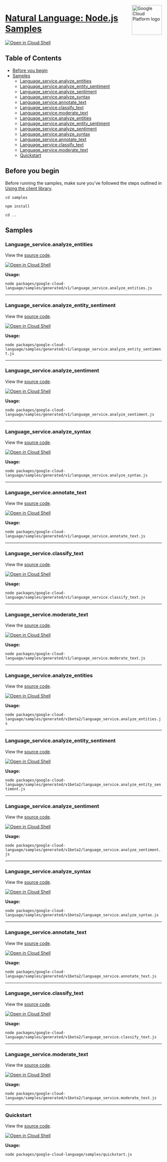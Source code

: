 [//]: # "This README.md file is auto-generated, all changes to this file will be lost."
[//]: # "To regenerate it, use `python -m synthtool`."
<img src="https://avatars2.githubusercontent.com/u/2810941?v=3&s=96" alt="Google Cloud Platform logo" title="Google Cloud Platform" align="right" height="96" width="96"/>

# [Natural Language: Node.js Samples](https://github.com/googleapis/google-cloud-node)

[![Open in Cloud Shell][shell_img]][shell_link]



## Table of Contents

* [Before you begin](#before-you-begin)
* [Samples](#samples)
  * [Language_service.analyze_entities](#language_service.analyze_entities)
  * [Language_service.analyze_entity_sentiment](#language_service.analyze_entity_sentiment)
  * [Language_service.analyze_sentiment](#language_service.analyze_sentiment)
  * [Language_service.analyze_syntax](#language_service.analyze_syntax)
  * [Language_service.annotate_text](#language_service.annotate_text)
  * [Language_service.classify_text](#language_service.classify_text)
  * [Language_service.moderate_text](#language_service.moderate_text)
  * [Language_service.analyze_entities](#language_service.analyze_entities)
  * [Language_service.analyze_entity_sentiment](#language_service.analyze_entity_sentiment)
  * [Language_service.analyze_sentiment](#language_service.analyze_sentiment)
  * [Language_service.analyze_syntax](#language_service.analyze_syntax)
  * [Language_service.annotate_text](#language_service.annotate_text)
  * [Language_service.classify_text](#language_service.classify_text)
  * [Language_service.moderate_text](#language_service.moderate_text)
  * [Quickstart](#quickstart)

## Before you begin

Before running the samples, make sure you've followed the steps outlined in
[Using the client library](https://github.com/googleapis/google-cloud-node#using-the-client-library).

`cd samples`

`npm install`

`cd ..`

## Samples



### Language_service.analyze_entities

View the [source code](https://github.com/googleapis/google-cloud-node/blob/main/packages/google-cloud-language/samples/generated/v1/language_service.analyze_entities.js).

[![Open in Cloud Shell][shell_img]](https://console.cloud.google.com/cloudshell/open?git_repo=https://github.com/googleapis/google-cloud-node&page=editor&open_in_editor=packages/google-cloud-language/samples/generated/v1/language_service.analyze_entities.js,samples/README.md)

__Usage:__


`node packages/google-cloud-language/samples/generated/v1/language_service.analyze_entities.js`


-----




### Language_service.analyze_entity_sentiment

View the [source code](https://github.com/googleapis/google-cloud-node/blob/main/packages/google-cloud-language/samples/generated/v1/language_service.analyze_entity_sentiment.js).

[![Open in Cloud Shell][shell_img]](https://console.cloud.google.com/cloudshell/open?git_repo=https://github.com/googleapis/google-cloud-node&page=editor&open_in_editor=packages/google-cloud-language/samples/generated/v1/language_service.analyze_entity_sentiment.js,samples/README.md)

__Usage:__


`node packages/google-cloud-language/samples/generated/v1/language_service.analyze_entity_sentiment.js`


-----




### Language_service.analyze_sentiment

View the [source code](https://github.com/googleapis/google-cloud-node/blob/main/packages/google-cloud-language/samples/generated/v1/language_service.analyze_sentiment.js).

[![Open in Cloud Shell][shell_img]](https://console.cloud.google.com/cloudshell/open?git_repo=https://github.com/googleapis/google-cloud-node&page=editor&open_in_editor=packages/google-cloud-language/samples/generated/v1/language_service.analyze_sentiment.js,samples/README.md)

__Usage:__


`node packages/google-cloud-language/samples/generated/v1/language_service.analyze_sentiment.js`


-----




### Language_service.analyze_syntax

View the [source code](https://github.com/googleapis/google-cloud-node/blob/main/packages/google-cloud-language/samples/generated/v1/language_service.analyze_syntax.js).

[![Open in Cloud Shell][shell_img]](https://console.cloud.google.com/cloudshell/open?git_repo=https://github.com/googleapis/google-cloud-node&page=editor&open_in_editor=packages/google-cloud-language/samples/generated/v1/language_service.analyze_syntax.js,samples/README.md)

__Usage:__


`node packages/google-cloud-language/samples/generated/v1/language_service.analyze_syntax.js`


-----




### Language_service.annotate_text

View the [source code](https://github.com/googleapis/google-cloud-node/blob/main/packages/google-cloud-language/samples/generated/v1/language_service.annotate_text.js).

[![Open in Cloud Shell][shell_img]](https://console.cloud.google.com/cloudshell/open?git_repo=https://github.com/googleapis/google-cloud-node&page=editor&open_in_editor=packages/google-cloud-language/samples/generated/v1/language_service.annotate_text.js,samples/README.md)

__Usage:__


`node packages/google-cloud-language/samples/generated/v1/language_service.annotate_text.js`


-----




### Language_service.classify_text

View the [source code](https://github.com/googleapis/google-cloud-node/blob/main/packages/google-cloud-language/samples/generated/v1/language_service.classify_text.js).

[![Open in Cloud Shell][shell_img]](https://console.cloud.google.com/cloudshell/open?git_repo=https://github.com/googleapis/google-cloud-node&page=editor&open_in_editor=packages/google-cloud-language/samples/generated/v1/language_service.classify_text.js,samples/README.md)

__Usage:__


`node packages/google-cloud-language/samples/generated/v1/language_service.classify_text.js`


-----




### Language_service.moderate_text

View the [source code](https://github.com/googleapis/google-cloud-node/blob/main/packages/google-cloud-language/samples/generated/v1/language_service.moderate_text.js).

[![Open in Cloud Shell][shell_img]](https://console.cloud.google.com/cloudshell/open?git_repo=https://github.com/googleapis/google-cloud-node&page=editor&open_in_editor=packages/google-cloud-language/samples/generated/v1/language_service.moderate_text.js,samples/README.md)

__Usage:__


`node packages/google-cloud-language/samples/generated/v1/language_service.moderate_text.js`


-----




### Language_service.analyze_entities

View the [source code](https://github.com/googleapis/google-cloud-node/blob/main/packages/google-cloud-language/samples/generated/v1beta2/language_service.analyze_entities.js).

[![Open in Cloud Shell][shell_img]](https://console.cloud.google.com/cloudshell/open?git_repo=https://github.com/googleapis/google-cloud-node&page=editor&open_in_editor=packages/google-cloud-language/samples/generated/v1beta2/language_service.analyze_entities.js,samples/README.md)

__Usage:__


`node packages/google-cloud-language/samples/generated/v1beta2/language_service.analyze_entities.js`


-----




### Language_service.analyze_entity_sentiment

View the [source code](https://github.com/googleapis/google-cloud-node/blob/main/packages/google-cloud-language/samples/generated/v1beta2/language_service.analyze_entity_sentiment.js).

[![Open in Cloud Shell][shell_img]](https://console.cloud.google.com/cloudshell/open?git_repo=https://github.com/googleapis/google-cloud-node&page=editor&open_in_editor=packages/google-cloud-language/samples/generated/v1beta2/language_service.analyze_entity_sentiment.js,samples/README.md)

__Usage:__


`node packages/google-cloud-language/samples/generated/v1beta2/language_service.analyze_entity_sentiment.js`


-----




### Language_service.analyze_sentiment

View the [source code](https://github.com/googleapis/google-cloud-node/blob/main/packages/google-cloud-language/samples/generated/v1beta2/language_service.analyze_sentiment.js).

[![Open in Cloud Shell][shell_img]](https://console.cloud.google.com/cloudshell/open?git_repo=https://github.com/googleapis/google-cloud-node&page=editor&open_in_editor=packages/google-cloud-language/samples/generated/v1beta2/language_service.analyze_sentiment.js,samples/README.md)

__Usage:__


`node packages/google-cloud-language/samples/generated/v1beta2/language_service.analyze_sentiment.js`


-----




### Language_service.analyze_syntax

View the [source code](https://github.com/googleapis/google-cloud-node/blob/main/packages/google-cloud-language/samples/generated/v1beta2/language_service.analyze_syntax.js).

[![Open in Cloud Shell][shell_img]](https://console.cloud.google.com/cloudshell/open?git_repo=https://github.com/googleapis/google-cloud-node&page=editor&open_in_editor=packages/google-cloud-language/samples/generated/v1beta2/language_service.analyze_syntax.js,samples/README.md)

__Usage:__


`node packages/google-cloud-language/samples/generated/v1beta2/language_service.analyze_syntax.js`


-----




### Language_service.annotate_text

View the [source code](https://github.com/googleapis/google-cloud-node/blob/main/packages/google-cloud-language/samples/generated/v1beta2/language_service.annotate_text.js).

[![Open in Cloud Shell][shell_img]](https://console.cloud.google.com/cloudshell/open?git_repo=https://github.com/googleapis/google-cloud-node&page=editor&open_in_editor=packages/google-cloud-language/samples/generated/v1beta2/language_service.annotate_text.js,samples/README.md)

__Usage:__


`node packages/google-cloud-language/samples/generated/v1beta2/language_service.annotate_text.js`


-----




### Language_service.classify_text

View the [source code](https://github.com/googleapis/google-cloud-node/blob/main/packages/google-cloud-language/samples/generated/v1beta2/language_service.classify_text.js).

[![Open in Cloud Shell][shell_img]](https://console.cloud.google.com/cloudshell/open?git_repo=https://github.com/googleapis/google-cloud-node&page=editor&open_in_editor=packages/google-cloud-language/samples/generated/v1beta2/language_service.classify_text.js,samples/README.md)

__Usage:__


`node packages/google-cloud-language/samples/generated/v1beta2/language_service.classify_text.js`


-----




### Language_service.moderate_text

View the [source code](https://github.com/googleapis/google-cloud-node/blob/main/packages/google-cloud-language/samples/generated/v1beta2/language_service.moderate_text.js).

[![Open in Cloud Shell][shell_img]](https://console.cloud.google.com/cloudshell/open?git_repo=https://github.com/googleapis/google-cloud-node&page=editor&open_in_editor=packages/google-cloud-language/samples/generated/v1beta2/language_service.moderate_text.js,samples/README.md)

__Usage:__


`node packages/google-cloud-language/samples/generated/v1beta2/language_service.moderate_text.js`


-----




### Quickstart

View the [source code](https://github.com/googleapis/google-cloud-node/blob/main/packages/google-cloud-language/samples/quickstart.js).

[![Open in Cloud Shell][shell_img]](https://console.cloud.google.com/cloudshell/open?git_repo=https://github.com/googleapis/google-cloud-node&page=editor&open_in_editor=packages/google-cloud-language/samples/quickstart.js,samples/README.md)

__Usage:__


`node packages/google-cloud-language/samples/quickstart.js`






[shell_img]: https://gstatic.com/cloudssh/images/open-btn.png
[shell_link]: https://console.cloud.google.com/cloudshell/open?git_repo=https://github.com/googleapis/google-cloud-node&page=editor&open_in_editor=samples/README.md
[product-docs]: https://cloud.google.com/natural-language/docs/
